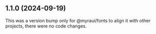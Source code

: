 ## 1.1.0 (2024-09-19)

This was a version bump only for @myraui/fonts to align it with other projects, there were no code changes.